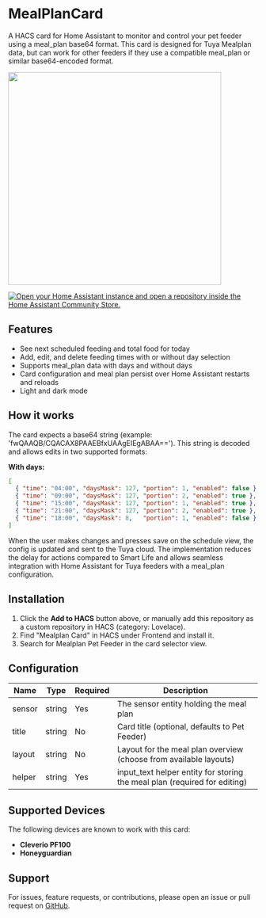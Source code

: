 # MealPlanCard

A HACS card for Home Assistant to monitor and control your pet feeder using a meal_plan base64 format. This card is designed for Tuya Mealplan data, but can work for other feeders if they use a compatible meal_plan or similar base64-encoded format.


<img width="430" src="https://github.com/user-attachments/assets/13882cf0-ca0e-4768-89e9-fcbc15d50aef" ce/>


[![Open your Home Assistant instance and open a repository inside the Home Assistant Community Store.](https://my.home-assistant.io/badges/hacs_repository.svg)](https://my.home-assistant.io/redirect/hacs_repository/?owner=FredrikM97&repository=mealplan-card&category=plugin)
## Features

- See next scheduled feeding and total food for today
- Add, edit, and delete feeding times with or without day selection
- Supports meal_plan data with days and without days
- Card configuration and meal plan persist over Home Assistant restarts and reloads
- Light and dark mode

## How it works

The card expects a base64 string (example: 'fwQAAQB/CQACAX8PAAEBfxUAAgEIEgABAA=='). This string is decoded and allows edits in two supported formats:

**With days:**
```json
[
  { "time": "04:00", "daysMask": 127, "portion": 1, "enabled": false },
  { "time": "09:00", "daysMask": 127, "portion": 2, "enabled": true },
  { "time": "15:00", "daysMask": 127, "portion": 1, "enabled": true },
  { "time": "21:00", "daysMask": 127, "portion": 2, "enabled": true },
  { "time": "18:00", "daysMask": 8,   "portion": 1, "enabled": false }
]
```
When the user makes changes and presses save on the schedule view, the config is updated and sent to the Tuya cloud. The implementation reduces the delay for actions compared to Smart Life and allows seamless integration with Home Assistant for Tuya feeders with a meal_plan configuration.

## Installation

1. Click the **Add to HACS** button above, or manually add this repository as a custom repository in HACS (category: Lovelace).
2. Find "Mealplan Card" in HACS under Frontend and install it.
3. Search for Mealplan Pet Feeder in the card selector view.

## Configuration

| Name    | Type   | Required | Description                                 |
|---------|--------|----------|---------------------------------------------|
| sensor  | string | Yes      | The sensor entity holding the meal plan     |
| title   | string | No       | Card title (optional, defaults to Pet Feeder)|
| layout  | string | No       | Layout for the meal plan overview (choose from available layouts) |
| helper  | string | Yes      | input_text helper entity for storing the meal plan (required for editing) |

## Supported Devices

The following devices are known to work with this card:

- **Cleverio PF100**
- **Honeyguardian**

## Support

For issues, feature requests, or contributions, please open an issue or pull request on [GitHub](https://github.com/FredrikM97/mealplan-card).
